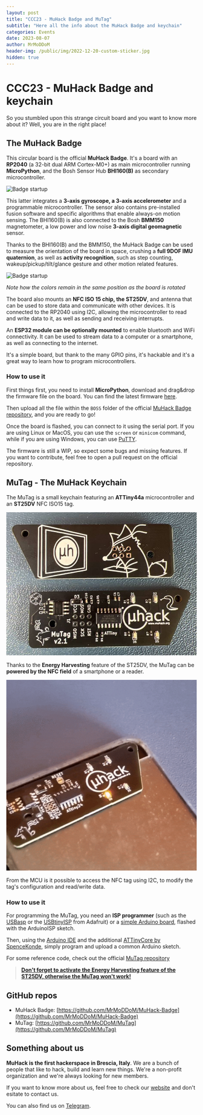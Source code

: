 ```yaml
---
layout: post
title: "CCC23 - MuHack Badge and MuTag"
subtitle: "Here all the info about the MuHack Badge and keychain"
categories: Events
date: 2023-08-07
author: MrMoDDoM
header-img: /public/img/2022-12-20-custom-sticker.jpg
hidden: true
---
```


# CCC23 - MuHack Badge and keychain

So you stumbled upon this strange circuit board and you want to know more about it? Well, you are in the right place!

## The MuHack Badge

This circular board is the official __MuHack Badge__. It's a board with an __RP2040__ (a 32-bit dual ARM Cortex-M0+) as main microcontroller running __MicroPython__, and the Bosh Sensor Hub __BHI160(B)__ as secondary microcontroller.

![Badge startup](/public/img/2023-07-08-CCC23-landing-page-badge-startup.gif)

This latter integrates a __3-axis gyroscope, a 3-axis accelerometer__ and a programmable microcontroller. The sensor also contains pre-installed fusion software and specific algorithms that enable always-on motion sensing. 
The BHI160(B) is also connected to the Bosh __BMM150__ magnetometer, a low power and low noise __3-axis digital geomagnetic__ sensor.

Thanks to the BHI160(B) and the BMM150, the MuHack Badge can be used to measure the orientation of the board in space, crushing a __full 9DOF IMU quaternion__, as well as __activity recognition__, such as step counting, wakeup/pickup/tilt/glance gesture and other motion related features.

![Badge startup](/public/img/2023-07-08-CCC23-landing-page-badge-rotate.gif)

*Note how the colors remain in the same position as the board is rotated*

The board also mounts an __NFC ISO 15 chip, the ST25DV__, and antenna that can be used to store data and communicate with other devices. It is connected to the RP2040 using I2C, allowing the microcontroller to read and write data to it, as well as sending and receiving interrupts.

An __ESP32 module can be optionally mounted__ to enable bluetooth and WiFi connectivity. It can be used to stream data to a computer or a smartphone, as well as connecting to the internet.

It's a simple board, but thank to the many GPIO pins, it's hackable and it's a great way to learn how to program microcontrollers.

### How to use it

First things first, you need to install __MicroPython__, download and drag&drop the firmware file on the board. You can find the latest firmware [here](https://micropython.org/download/rp2-pico/).

Then upload all the file within the `BOSS` folder of the official [MuHack Badge repository](https://github.com/MrMoDDoM/MuHack-Badge), and you are ready to go!

Once the board is flashed, you can connect to it using the serial port. If you are using Linux or MacOS, you can use the `screen` or `minicom` command, while if you are using Windows, you can use [PuTTY](https://www.putty.org/).


The firmware is still a WIP, so expect some bugs and missing features. If you want to contribute, feel free to open a pull request on the official repository.

## MuTag - The MuHack Keychain

The MuTag is a small keychain featuring an __ATTiny44a__ microcontroller and an __ST25DV__ NFC ISO15 tag.


![MuTag](/public/img/2023-07-08-CCC23-landing-page-mutag_v2_1.jpg)


Thanks to the __Energy Harvesting__ feature of the ST25DV, the MuTag can be __powered by the NFC field__ of a smartphone or a reader.

![MuTag leds](/public/img/2023-07-08-CCC23-landing-page-mutag-leds.gif)


From the MCU is it possible to access the NFC tag using I2C, to modify the tag's configuration and read/write data.

### How to use it

For programming the MuTag, you need an __ISP programmer__ (such as the [USBasp](https://www.fischl.de/usbasp/) or the [USBtinyISP](https://learn.adafruit.com/usbtinyisp) from Adafruit) or a [simple Arduino board](https://docs.arduino.cc/built-in-examples/arduino-isp/ArduinoISP), flashed with the ArduinoISP sketch.

Then, using the [Arduino IDE](https://www.arduino.cc/en/software) and the additional [ATTinyCore by SpenceKonde](https://github.com/SpenceKonde/ATTinyCore), simply program and upload a common Arduino sketch.

For some reference code, check out the official [MuTag repository](https://github.com/MrMoDDoM/MuTag)

> **[Don't forget to activate the Energy Harvesting feature of the ST25DV, otherwise the MuTag won't work!](https://github.com/MrMoDDoM/MuTag#activating-energy-harvesting-mode-with-the-st25-android-app)**

## GitHub repos

 - MuHack Badge: [https://github.com/MrMoDDoM/MuHack-Badge](https://github.com/MrMoDDoM/MuHack-Badge)
 - MuTag: [https://github.com/MrMoDDoM/MuTag](https://github.com/MrMoDDoM/MuTag)

## Something about us

__MuHack is the first hackerspace in Brescia, Italy__. We are a bunch of people that like to hack, build and learn new things. We're a non-profit organization and we're always looking for new members. 

If you want to know more about us, feel free to check our [website](http://muhack.org) and don't esitate to contact us.

You can also find us on [Telegram](https://t.me/muhack).